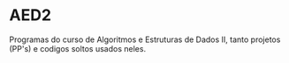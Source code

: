 # AED2
Programas do curso de Algoritmos e Estruturas de Dados II, tanto projetos (PP's) e codigos soltos usados neles. 
